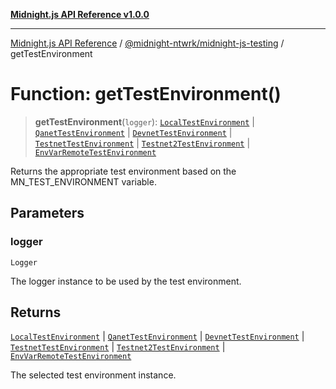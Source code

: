 [**Midnight.js API Reference v1.0.0**](../../../README.md)

***

[Midnight.js API Reference](../../../packages.md) / [@midnight-ntwrk/midnight-js-testing](../README.md) / getTestEnvironment

# Function: getTestEnvironment()

> **getTestEnvironment**(`logger`): [`LocalTestEnvironment`](../classes/LocalTestEnvironment.md) \| [`QanetTestEnvironment`](../classes/QanetTestEnvironment.md) \| [`DevnetTestEnvironment`](../classes/DevnetTestEnvironment.md) \| [`TestnetTestEnvironment`](../classes/TestnetTestEnvironment.md) \| [`Testnet2TestEnvironment`](../classes/Testnet2TestEnvironment.md) \| [`EnvVarRemoteTestEnvironment`](../classes/EnvVarRemoteTestEnvironment.md)

Returns the appropriate test environment based on the MN_TEST_ENVIRONMENT variable.

## Parameters

### logger

`Logger`

The logger instance to be used by the test environment.

## Returns

[`LocalTestEnvironment`](../classes/LocalTestEnvironment.md) \| [`QanetTestEnvironment`](../classes/QanetTestEnvironment.md) \| [`DevnetTestEnvironment`](../classes/DevnetTestEnvironment.md) \| [`TestnetTestEnvironment`](../classes/TestnetTestEnvironment.md) \| [`Testnet2TestEnvironment`](../classes/Testnet2TestEnvironment.md) \| [`EnvVarRemoteTestEnvironment`](../classes/EnvVarRemoteTestEnvironment.md)

The selected test environment instance.
